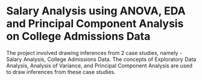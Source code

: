 # Salary Analysis using ANOVA, EDA and Principal Component Analysis on College Admissions Data
The project involved drawing inferences from 2 case studies, namely - Salary Analysis, College Admissions Data. The concepts of Exploratory Data Analysis, Analysis of Variance, and Principal Component Analysis are used to draw inferences from these case studies.
